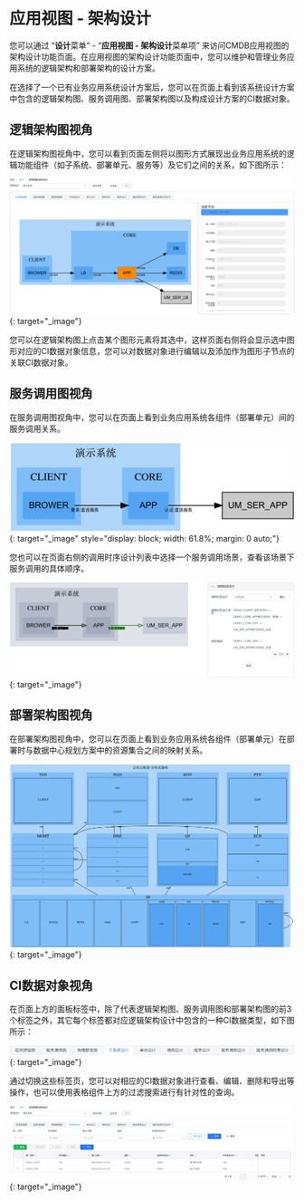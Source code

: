 # 应用视图 - 架构设计

您可以通过 “**设计**菜单” - “**应用视图 - 架构设计**菜单项” 来访问CMDB应用视图的架构设计功能页面。在应用视图的架构设计功能页面中，您可以维护和管理业务应用系统的逻辑架构和部署架构的设计方案。

在选择了一个已有业务应用系统设计方案后，您可以在页面上看到该系统设计方案中包含的逻辑架构图、服务调用图、部署架构图以及构成设计方案的CI数据对象。

## 逻辑架构图视角

在逻辑架构图视角中，您可以看到页面左侧将以图形方式展现出业务应用系统的逻辑功能组件（如子系统、部署单元、服务等）及它们之间的关系，如下图所示：

[![逻辑架构图](images/cmdb-view-application-architecture/logical-diagram.png)](images/cmdb-view-application-architecture/logical-diagram.png){: target="\_image"}

您可以在逻辑架构图上点击某个图形元素将其选中，这样页面右侧将会显示选中图形对应的CI数据对象信息，您可以对数据对象进行编辑以及添加作为图形子节点的关联CI数据对象。


## 服务调用图视角

在服务调用图视角中，您可以在页面上看到业务应用系统各组件（部署单元）间的服务调用关系。

[![服务调用图](images/cmdb-view-application-architecture/service-invocation-diagram.png)](images/cmdb-view-application-architecture/service-invocation-diagram.png){: target="\_image" style="display: block; width: 61.8%; margin: 0 auto;"}

您也可以在页面右侧的调用时序设计列表中选择一个服务调用场景，查看该场景下服务调用的具体顺序。

[![服务调用图](images/cmdb-view-application-architecture/service-invocation-sequence.png)](images/cmdb-view-application-architecture/service-invocation-sequence.png){: target="\_image"}


## 部署架构图视角

在部署架构图视角中，您可以在页面上看到业务应用系统各组件（部署单元）在部署时与数据中心规划方案中的资源集合之间的映射关系。

[![部署架构图](images/cmdb-view-application-architecture/deployment-diagram.png)](images/cmdb-view-application-architecture/deployment-diagram.png){: target="\_image"}

## CI数据对象视角

在页面上方的面板标签中，除了代表逻辑架构图、服务调用图和部署架构图的前3个标签之外，其它每个标签都对应逻辑架构设计中包含的一种CI数据类型，如下图所示：

[![逻辑架构CI数据类型标签](images/cmdb-view-application-architecture/pannel-tabs.png)](images/cmdb-view-application-architecture/pannel-tabs.png){: target="\_image"}

通过切换这些标签页，您可以对相应的CI数据对象进行查看、编辑、删除和导出等操作，也可以使用表格组件上方的过滤搜索进行有针对性的查询。

[![逻辑架构CI数据对象表格](images/cmdb-view-application-architecture/data-tables.png)](images/cmdb-view-application-architecture/data-tables.png){: target="\_image"}
